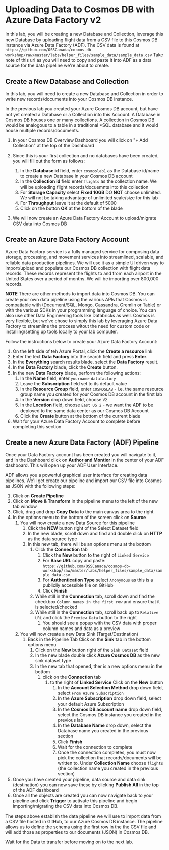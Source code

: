 # Uploading Data to Cosmos DB with Azure Data Factory v2

In this lab, you will be creating a new Database and Collection, leverage this new Database by uploading flight data from a CSV file to this Cosmos DB instance via Azure Data Factory (ADF).  The CSV data is found at ```https://github.com/OSSCanada/cosmos-db-workshop/raw/master/labs/helper_files/sample_data/sample_data.csv``` Take note of this url as you will need to copy and paste it into ADF as a data source for the data pipeline we're about to create.


## Create a New Database and Collection

In this lab, you will need to create a new Database and Collection in order to write new records/documents into your Cosmos DB instance.

In the previous lab you created your Azure Cosmos DB account, but have not yet created a Database or a Collection into this Account.  A Database in Cosmos DB houses one or many collections. A collection in Cosmos DB would be analogous to a table in a traditional *SQL database and it would house multiple records/documents.  


1. In your Cosmos DB Overview Dashboard you will click on "+ Add Collection" at the top of the Dashboard

1. Since this is your first collection and no databases have been created, you will fill out the form as follows:

    1. In the **Database id** field, enter ```cosmoslab1``` as the Database id/name to create a new Database in your Cosmos DB account
    1. In the **Collection id** field enter ```flights``` as the collection name.  We will be uploading flight records/docuemnts into this collection
    1. For **Storage Capacity** select **Fixed 10GB** DO **NOT** choose unlimited.  We will not be taking advantage of unlimited scale/size for this lab
    1. For **Throughput** leave it at the default of 5000
    1. Click on the button **OK** at the bottom of the blade

1. We will now create an Azure Data Factory Account to upload/migrate CSV data into Cosmos DB

## Create an Azure Data Factory Account

Azure Data Factory service is a fully managed service for composing data storage, processing, and movement services into streamlined, scalable, and reliable data production pipelines.  We will use it as a simple UI driven way to import/upload and populate our Cosmos DB collection with flight data records.  These records represent the flights to and from each airport in the United States over a period of months.  We will be importing over 800,000 records.

**NOTE** There are other methods to import data into Cosmos DB.  You can create your own data pipeline using the various APIs that Cosmos is compatiable with (Document/SQL, Mongo, Cassandra, Gremlin or Table) or with the various SDKs in your programming language of choice.  You can also use other Data Engineering tools like Databricks as well.  Cosmos is very flexible, but we've chose to simply this lab by leveraging Azure Data Factory to streamline the process witout the need for custom code or installing/setting up tools locally to your lab computer.

Follow the instructions below to create your Azure Data Factory Account:

1. On the left side of teh Azure Portal, click the **Create a resource** link
1. Enter the text **Data Factory** into the search field and press **Enter**.
1. In the **Everything** search results blade, select the **Data Factory** result.
1. In the **Data Factory** blade, click the **Create** button.
1. In the new **Data Factory** blade, perform the following actions:
    1. In the **Name** field, enter ```yourname-datafactory```
    1. Leave the **Subscription** field set to its default value
    1. In the **Resource Group** field, enter ```COSMOSLAB``` - i.e. the same resource group name you created for your Cosmos DB account in the first lab
    1. In the **Version** drop down field, choose ```V2```
    1. In the **Location** field, choose ```East US 2``` - we want the ADF to be deployed to the same data center as our Cosmos DB Account
    1. Click the **Create** button at the bottom of the current blade
1. Wait for your Azure Data Factory Account to complete before completing this section

## Create a new Azure Data Factory (ADF) Pipeline

Once your Data Factory account has been created you will navigate to it, and in the Dashboard click on **Author and Montior** in the center of your ADF dashboard.  This will open up your ADF User Interface.

ADF allows you a powerful graphical user interface for creating data pipelines.  We'll get create our pipeline and import our CSV file into Cosmos as JSON with the following steps:

1. Click on **Create Pipeline**
1. Click on **Move & Transform** in the pipeline menu to the left of the new tab window
1. Click, drag and drop **Copy Data** to the main canvas area to the right
1. In the options menu to the bottom of the screen click on **Source**
    1. You will now create a new Data Source for this pipeline
        1. Click the **NEW** button right of the Select Dataset field
        1. In the new blade, scroll down and find and double click on **HTTP** as the data source type
        1. In this new tab, there will be an options menu at the bottom
            1. Click the **Connection** tab
                1. Click the **New** button to the right of ```Linked Service```
                1. For **Base URL** copy and paste: ```https://github.com/OSSCanada/cosmos-db-workshop/raw/master/labs/helper_files/sample_data/sample_data.csv```
                1. For **Authentication Type** select ```Anonymous``` as this is a publiclly accessible file on GitHub
                1. Click **Finish**
            1. While still in the **Connection** tab, scroll down and find the checkbox ```Column names in the first row``` and ensure that it is selected/checked
            1. While still in the **Connection** tab, scroll back up to ```Relative URL``` and click the ```Preview Data``` button to the right
                1. You should see a popup with the CSV data with proper column names and data as a preview
    1. You will now create a new Data Sink (Target/Destination)
        1. Back in the Pipeline Tab Click on the **Sink** tab in the bottom options menu
            1. Click on the **New** button right of the ```Sink Dataset``` field
            1. In the new blade double click **Azure Cosmos DB** as the new sink dataset type
            1. In the new tab that opened, ther is a new options menu in the bottom
                1. click on the **Connection** tab
                    1. to the right of **Linked Service** Click on the **New** button
                        1. In the **Account Selection Method** drop down field, select ```From Azure Subscription```
                        1. In the **Azure Subscription** drop down field, select your default Azure Subscription
                        1. In the **Cosmos DB account name** drop down field, select the Cosmos DB instance you created in the previous lab
                        1. In the **Database Name** drop down, select the Database name you created in the previous section
                        1. Click **Finish**
                        1. Wait for the connection to complete
                        1. Once the connection completes, you must now pick the collection that records/documents will be written to.  Under **Collection Name** choose ```flights``` (the collection name you created in the previous section)
1. Once you have created your pipeline, data source and data sink (destination) you can now save these by clicking **Publish All** in the top of the ADF dashboard
1. Once all the objects are created you can now navigate back to your pipeline and click **Trigger** to activate this pipeline and begin importing/migrating the CSV data into Cosmos DB.

The steps above establish the data pipeline we will use to import data from a CSV file hosted in GitHub, to our Azure Cosmos DB instance.  The pipeline allows us to define the schema using the first row in the the CSV file and will add those as properties to our documents (JSON) in Cosmos DB.

Wait for the Data to transfer before moving on to the next lab.